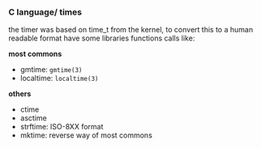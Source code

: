 ### C language/ times

the timer was based on time_t from the kernel, to convert this to a human
readable format have some libraries functions calls like:

**most commons**

- gmtime: `gmtime(3)`
- localtime: `localtime(3)`

**others**

- ctime
- asctime
- strftime: ISO-8XX format
- mktime: reverse way of most commons
